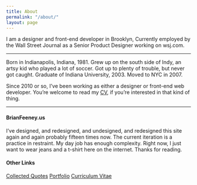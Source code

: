 ```yaml
---
title: About
permalink: "/about/"
layout: page
---
```


I am a designer and front-end developer in Brooklyn, Currently employed by the Wall Street Journal as a Senior Product Designer working on wsj.com. 

* * *

Born in Indianapolis, Indiana, 1981. Grew up on the south side of Indy, an artsy kid who played a lot of soccer.  Got up to plenty of trouble, but never got caught. Graduate of Indiana University, 2003. Moved to NYC in 2007.

Since 2010 or so, I’ve been working as either a designer or front-end web developer. You’re welcome to read my <a href="/CV">CV</a>, if you’re interested in that kind of thing.  

* * *

#### BrianFeeney.us
I’ve designed, and redesigned, and undesigned, and redesigned this site again and again probably fifteen times now. The current iteration is a practice in restraint. My day job has enough complexity. Right now, I just want to wear jeans and a t-shirt here on the internet. Thanks for reading.


<div class="aboutLinks">
	<h4>Other Links</h4>
	<a href="/quotes">Collected Quotes</a>
	<a href="/portfolio">Portfolio</a>
	<a href="/CV">Curriculum Vitae</a>
	<!-- <a href="/">Articles</a> -->
</div>